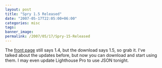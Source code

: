 ```yaml
---
layout: post
title: "Spry 1.5 Released"
date: "2007-05-17T22:05:00+06:00"
categories: misc 
tags: 
banner_image: 
permalink: /2007/05/17/Spry-15-Released
---
```


The <a href="http://labs.adobe.com/technologies/spry/">front page</a> still says 1.4, but the download says 1.5, so grab it. I've talked about the updates before, but now you can download and start using them. I may even update Lighthouse Pro to use JSON tonight.